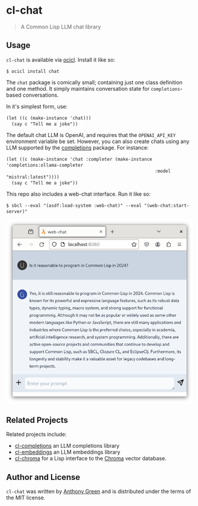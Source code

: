 # cl-chat
> A Common Lisp LLM chat library

Usage
------

`cl-chat` is available via [ocicl](https://github.com/ocicl/ocicl).  Install it like so:
```
$ ocicl install chat
```
The `chat` package is comically small; containing just one class definition and one method.  It simply maintains conversation state for `completions`-based conversations.

In it's simplest form, use:
```common lisp
(let ((c (make-instance 'chat)))
  (say c "Tell me a joke"))
```

The default chat LLM is OpenAI, and requires that the `OPENAI_API_KEY`
environment variable be set.  However, you can also create chats using any LLM supported by
the [completions](https://github.com/atgreen/cl-completions) package.  For instance:

```common lisp
(let ((c (make-instance 'chat :completer (make-instance 'completions:ollama-completer
                                                        :model "mistral:latest"))))
  (say c "Tell me a joke"))
```

This repo also includes a web-chat interface.  Run it like so:
```
$ sbcl --eval "(asdf:load-system :web-chat)" --eval "(web-chat:start-server)"
```

![alt text](static/images/web-chat.png "web-chat UI")

Related Projects
-----------------

Related projects include:
* [cl-completions](https://github.com/atgreen/cl-completions) an LLM completions library
* [cl-embeddings](https://github.com/atgreen/cl-embeddings) an LLM embeddings library
* [cl-chroma](https://github.com/atgreen/cl-chroma) for a Lisp interface to the [Chroma](https://www.trychroma.com/) vector database.

Author and License
-------------------

``cl-chat`` was written by [Anthony
Green](https://github.com/atgreen) and is distributed under the terms
of the MIT license.
